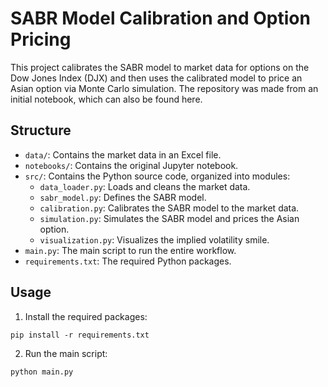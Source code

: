 # SABR Model Calibration and Option Pricing

This project calibrates the SABR model to market data for options on the Dow Jones Index (DJX) and then uses the calibrated model to price an Asian option via Monte Carlo simulation. The repository was made from an initial notebook, which can also be found here.

## Structure

- `data/`: Contains the market data in an Excel file.
- `notebooks/`: Contains the original Jupyter notebook.
- `src/`: Contains the Python source code, organized into modules:
    - `data_loader.py`: Loads and cleans the market data.
    - `sabr_model.py`: Defines the SABR model.
    - `calibration.py`: Calibrates the SABR model to the market data.
    - `simulation.py`: Simulates the SABR model and prices the Asian option.
    - `visualization.py`: Visualizes the implied volatility smile.
- `main.py`: The main script to run the entire workflow.
- `requirements.txt`: The required Python packages.

## Usage

1. Install the required packages:

```
pip install -r requirements.txt
```

2. Run the main script:

```
python main.py
```
